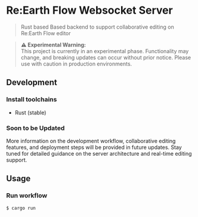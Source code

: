 # Re:Earth Flow Websocket Server

> Rust based Based backend to support collaborative editing on Re:Earth Flow editor

> **⚠️ Experimental Warning:**  
This project is currently in an experimental phase. Functionality may change, and breaking updates can occur without prior notice. Please use with caution in production environments.

## Development

### Install toolchains
- Rust (stable)

### Soon to be Updated
More information on the development workflow, collaborative editing features, and deployment steps will be provided in future updates. Stay tuned for detailed guidance on the server architecture and real-time editing support.

## Usage

### Run workflow
```console
$ cargo run 
```

